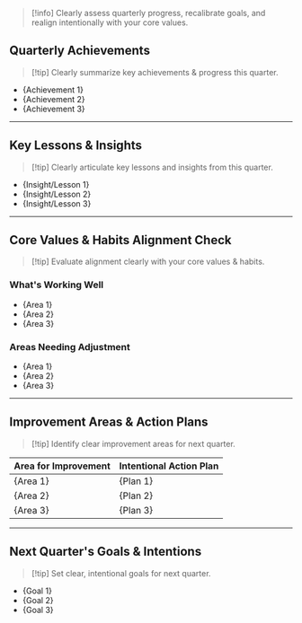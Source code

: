 > [!info] Clearly assess quarterly progress, recalibrate goals, and realign intentionally with your core values.

## Quarterly Achievements

> [!tip] Clearly summarize key achievements & progress this quarter.

- {Achievement 1}
- {Achievement 2}
- {Achievement 3}

---

## Key Lessons & Insights

> [!tip] Clearly articulate key lessons and insights from this quarter.

- {Insight/Lesson 1}
- {Insight/Lesson 2}
- {Insight/Lesson 3}

---

## Core Values & Habits Alignment Check

> [!tip] Evaluate alignment clearly with your core values & habits.

### What's Working Well

- {Area 1}
- {Area 2}
- {Area 3}

### Areas Needing Adjustment

- {Area 1}
- {Area 2}
- {Area 3}

---

## Improvement Areas & Action Plans

> [!tip] Identify clear improvement areas for next quarter.

| Area for Improvement | Intentional Action Plan |
| -------------------- | ----------------------- |
| {Area 1}             | {Plan 1}                |
| {Area 2}             | {Plan 2}                |
| {Area 3}             | {Plan 3}                |

---

## Next Quarter's Goals & Intentions

> [!tip] Set clear, intentional goals for next quarter.

- {Goal 1}
- {Goal 2}
- {Goal 3}
